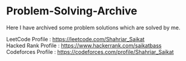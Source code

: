 # Problem-Solving-Archive
Here I have archived some problem solutions which are solved by me.

LeetCode Profile : https://leetcode.com/Shahriar_Saikat </br>
Hacked Rank Profile : https://www.hackerrank.com/saikatbass </br>
Codeforces Profile : https://codeforces.com/profile/Shahriar_Saikat
